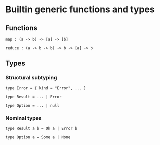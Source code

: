 # Builtin generic functions and types

## Functions

```
map : (a -> b) -> [a] -> [b]

reduce : (a -> b -> b) -> b -> [a] -> b
```

## Types

### Structural subtyping

```
type Error = { kind = "Error", ... }

type Result = ... | Error

type Option = ... | null
```

### Nominal types

```
type Result a b = Ok a | Error b

type Option a = Some a | None
```
